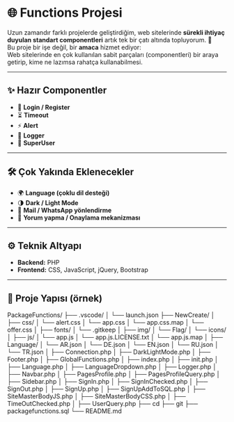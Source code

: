 # 🌐 Functions Projesi

Uzun zamandır farklı projelerde geliştirdiğim, web sitelerinde **sürekli ihtiyaç duyulan standart componentleri** artık tek bir çatı altında topluyorum. 🎯  
Bu proje bir işe değil, bir **amaca** hizmet ediyor:  
Web sitelerinde en çok kullanılan sabit parçaları (componentleri) bir araya getirip, kime ne lazımsa rahatça kullanabilmesi.

---

## ✨ Hazır Componentler
- 🔑 **Login / Register**
- ⏳ **Timeout**
- ⚡ **Alert**
- 📝 **Logger**
- 👑 **SuperUser**

---

## 🛠️ Çok Yakında Eklenecekler
- 🌍 **Language (çoklu dil desteği)**
- 🌗 **Dark / Light Mode**
- 📧 **Mail / WhatsApp yönlendirme**
- 💬 **Yorum yapma / Onaylama mekanizması**

---

## ⚙️ Teknik Altyapı
- **Backend:** PHP  
- **Frontend:** CSS, JavaScript, jQuery, Bootstrap  

---

## 📂 Proje Yapısı (örnek)
PackageFunctions/
├── .vscode/
│ └── launch.json
├── NewCreate/
│ ├── css/
│   └── alert.css
│   └── app.css
│   └── app.css.map
│   └── offer.css
│ ├── fonts/
│   └── .gitkeep
│ ├── img/
│   └── Flag/
│   └── icons/
│ ├── js/
│   └── app.js
│   └── app.js.LICENSE.txt
│   └── app.js.map
│ ├── Language/
│   └── AR.json
│   └── DE.json
│   └── EN.json
│   └── RU.json
│   └── TR.json
│ ├── Connection.php
│ ├── DarkLightMode.php
│ ├── Footer.php
│ ├── GlobalFunctions.php
│ ├── index.php
│ ├── init.php
│ ├── Language.php
│ ├── LanguageDropdown.php
│ ├── Logger.php
│ ├── Navbar.php
│ ├── PagesProfile.php
│ ├── PagesProfileQuery.php
│ ├── Sidebar.php
│ ├── SignIn.php
│ ├── SignInChecked.php
│ ├── SignOut.php
│ ├── SignUp.php
│ ├── SignUpAddToSQL.php
│ ├── SiteMasterBodyJS.php
│ ├── SiteMasterBodyCSS.php
│ ├── TimeOutChecked.php
│ ├── UserQuery.php
├── cd
├── git
├── packagefunctions.sql
└── README.md







